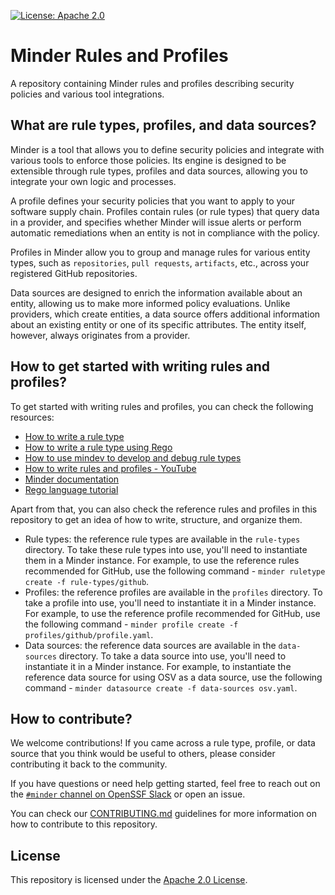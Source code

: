 [![License: Apache 2.0](https://img.shields.io/badge/License-Apache2.0-brightgreen.svg)](https://opensource.org/licenses/Apache-2.0)

# Minder Rules and Profiles

A repository containing Minder rules and profiles describing security policies and various tool integrations.

## What are rule types, profiles, and data sources?

Minder is a tool that allows you to define security policies and integrate with various tools to enforce those policies.
Its engine is designed to be extensible through rule types, profiles and data sources, allowing you to integrate your own
logic and processes.

A profile defines your security policies that you want to apply to your software supply chain. Profiles contain rules
(or rule types) that query data in a provider, and specifies whether Minder will issue alerts or perform automatic
remediations when an entity is not in compliance with the policy.

Profiles in Minder allow you to group and manage rules for various entity types, such as `repositories`, `pull requests`,
`artifacts`, etc., across your registered GitHub repositories.

Data sources are designed to enrich the information available about an entity, allowing us to make more informed policy
evaluations.
Unlike providers, which create entities, a data source offers additional information about an existing entity or one of
its specific attributes.
The entity itself, however, always originates from a provider.

## How to get started with writing rules and profiles?

To get started with writing rules and profiles, you can check the following resources:
- [How to write a rule type](https://mindersec.github.io/how-to/custom-rules)
- [How to write a rule type using Rego](https://mindersec.github.io/how-to/writing-rules-in-rego)
- [How to use mindev to develop and debug rule types](https://mindersec.github.io/how-to/mindev)
- [How to write rules and profiles - YouTube](https://www.youtube.com/watch?v=eXp0nyd72d4)
- [Minder documentation](https://mindersec.github.io)
- [Rego language tutorial](https://www.openpolicyagent.org/docs/latest/policy-language/)

Apart from that, you can also check the reference rules and profiles in this repository to get an idea of how to write, structure, and organize them.

- Rule types: the reference rule types are available in the `rule-types` directory. To take these rule types
  into use, you'll need to instantiate them in a Minder instance. For example, to use the
  reference rules recommended for GitHub, use the following command - `minder ruletype create -f rule-types/github`.
- Profiles: the reference profiles are available in the `profiles` directory. To take a profile
  into use, you'll need to instantiate it in a Minder instance. For example, to use the
  reference profile recommended for GitHub, use the following command - `minder profile create -f profiles/github/profile.yaml`.
- Data sources: the reference data sources are available in the `data-sources` directory. To take a data source
  into use, you'll need to instantiate it in a Minder instance. For example, to instantiate the
  reference data source for using OSV as a data source, use the following command - `minder datasource create -f data-sources osv.yaml`.

## How to contribute?

We welcome contributions!
If you came across a rule type, profile, or data source that you think would be useful to others, please consider contributing it back to the community.

If you have questions or need help getting started, feel free to reach out on the [`#minder` channel on OpenSSF Slack](https://openssf.slack.com/archives/C07SP9RSM2L) or open an issue.

You can check our [CONTRIBUTING.md](CONTRIBUTING.md) guidelines for more information on how to contribute to this repository.

## License

This repository is licensed under the [Apache 2.0 License](./LICENSE).
